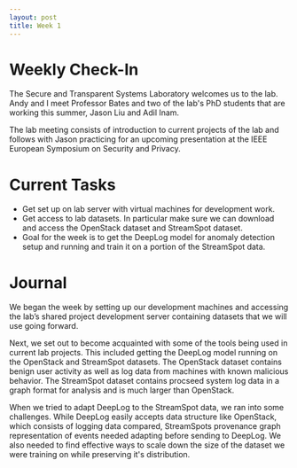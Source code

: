 ```yaml
---
layout: post
title: Week 1
---
```

# Weekly Check-In
The Secure and Transparent Systems Laboratory welcomes us to the lab. Andy and I meet Professor Bates and two of the lab's PhD students that are working this summer, Jason Liu and Adil Inam.

The lab meeting consists of introduction to current projects of the lab and follows with Jason practicing for an upcoming presentation at the IEEE European Symposium on Security and Privacy.

# Current Tasks
* Get set up on lab server with virtual machines for development work.
* Get access to lab datasets. In particular make sure we can download and access the OpenStack dataset and StreamSpot dataset.
* Goal for the week is to get the DeepLog model for anomaly detection setup and running and train it on a portion of the StreamSpot data.

# Journal
We began the week by setting up our development machines and accessing the lab’s shared project development server containing datasets that we will use going forward.

Next, we set out to become acquainted with some of the tools being used in current lab projects. This included getting the DeepLog model running on the OpenStack and StreamSpot datasets. The OpenStack dataset contains benign user activity as well as log data from machines with known malicious behavior. The StreamSpot dataset contains procseed system log data in a graph format for analysis and is much larger than OpenStack.

When we tried to adapt DeepLog to the StreamSpot data, we ran into some challenges. While DeepLog easily accepts data structure like OpenStack, which consists of logging data compared, StreamSpots provenance graph representation of events needed adapting before sending to DeepLog. We also needed to find effective ways to scale down the size of the dataset we were training on while preserving it's distribution.
